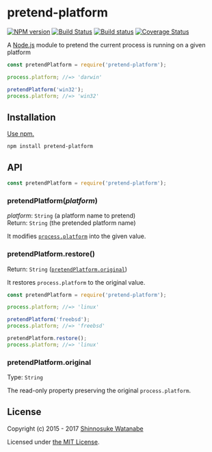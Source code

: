 # pretend-platform

[![NPM version](https://img.shields.io/npm/v/pretend-platform.svg)](https://www.npmjs.com/package/pretend-platform)
[![Build Status](https://travis-ci.org/shinnn/pretend-platform.svg?branch=master)](https://travis-ci.org/shinnn/pretend-platform)
[![Build status](https://ci.appveyor.com/api/projects/status/yrdf0sfxj8rus90h/branch/master?svg=true)](https://ci.appveyor.com/project/ShinnosukeWatanabe/pretend-platform/branch/master)
[![Coverage Status](https://img.shields.io/coveralls/shinnn/pretend-platform.svg)](https://coveralls.io/github/shinnn/pretend-platform)

A [Node.js](https://nodejs.org/) module to pretend the current process is running on a given platform

```javascript
const pretendPlatform = require('pretend-platform');

process.platform; //=> 'darwin'

pretendPlatform('win32');
process.platform; //=> 'win32'
```

## Installation

[Use npm.](https://docs.npmjs.com/cli/install)

```
npm install pretend-platform
```

## API

```javascript
const pretendPlatform = require('pretend-platform');
```

### pretendPlatform(*platform*)

*platform*: `String` (a platform name to pretend)  
Return: `String` (the pretended platform name)

It modifies [`process.platform`](https://nodejs.org/api/process.html#process_process_platform) into the given value.

### pretendPlatform.restore()

Return: `String` ([`pretendPlatform.original`](#pretendplatformoriginal))

It restores `process.platform` to the original value.

```javascript
const pretendPlatform = require('pretend-platform');

process.platform; //=> 'linux'

pretendPlatform('freebsd');
process.platform; //=> 'freebsd'

pretendPlatform.restore();
process.platform; //=> 'linux'
```

### pretendPlatform.original

Type: `String`

The read-only property preserving the original `process.platform`.

## License

Copyright (c) 2015 - 2017 [Shinnosuke Watanabe](https://github.com/shinnn)

Licensed under [the MIT License](./LICENSE).
